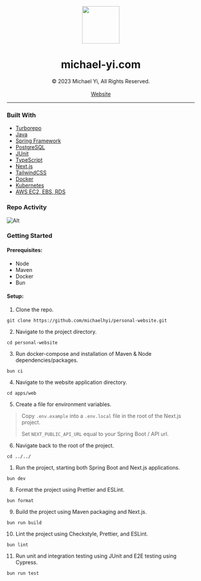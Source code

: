 <div align="center">
  <img src="https://www.michael-yi.com/michael.png" width="100" height="100" />
  <h1>michael-yi.com</h1>
  © 2023 Michael Yi, All Rights Reserved.
  <br/>
  <br/>
  <a href="https://www.michael-yi.com/">Website</a>
</div>

<hr/>

### Built With

- [Turborepo](https://turbo.build/)
- [Java](https://www.java.com/en/)
- [Spring Framework](https://spring.io/)
- [PostgreSQL](https://www.postgresql.org/)
- [JUnit](https://junit.org/junit5/)
- [TypeScript](https://www.typescriptlang.org/)
- [Next.js](https://nextjs.org/)
- [TailwindCSS](https://tailwindcss.com/)
- [Docker](https://www.docker.com/)
- [Kubernetes](https://kubernetes.io/)
- [AWS EC2, EBS, RDS](https://aws.amazon.com/)

### Repo Activity

![Alt](https://repobeats.axiom.co/api/embed/0d0e559984591c9b57adbc13a96171939ad77a0f.svg "Repobeats analytics image")

### Getting Started

#### Prerequisites:

- Node
- Maven
- Docker
- Bun

#### Setup:

1. Clone the repo.

```shell
git clone https://github.com/michaelhyi/personal-website.git
```

2. Navigate to the project directory.

```shell
cd personal-website
```

3. Run docker-compose and installation of Maven & Node dependencies/packages.

```shell
bun ci
```

4. Navigate to the website application directory.

```shell
cd apps/web
```

5. Create a file for environment variables.

> Copy `.env.example` into a `.env.local` file in the root of the Next.js project.
>
> Set `NEXT_PUBLIC_API_URL` equal to your Spring Boot / API url.

6. Navigate back to the root of the project.

```shell
cd ../../
```

1. Run the project, starting both Spring Boot and Next.js applications.

```shell
bun dev
```

8. Format the project using Prettier and ESLint.

```shell
bun format
```

9. Build the project using Maven packaging and Next.js.

```shell
bun run build
```

10. Lint the project using Checkstyle, Prettier, and ESLint.

```shell
bun lint
```

11. Run unit and integration testing using JUnit and E2E testing using Cypress.

```shell
bun run test
```

